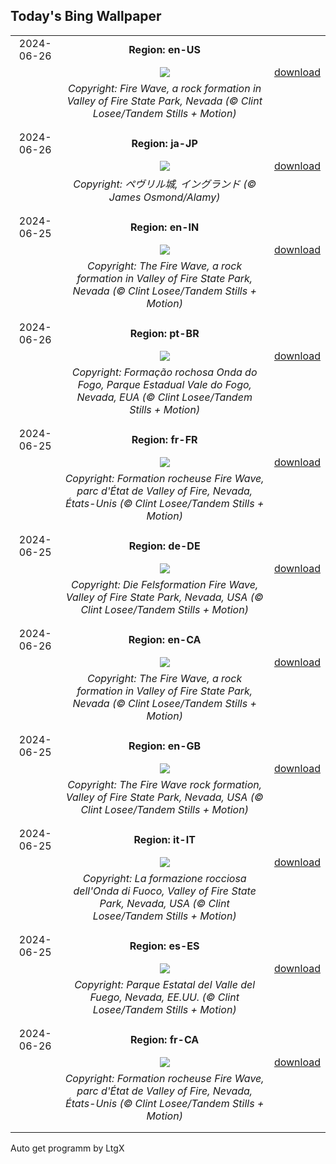 ## Today's Bing Wallpaper
|      |      |      |
| :----: | :----: | :----: |
|2024-06-26|**Region: en-US**||
||![](https://www.bing.com/th?id=OHR.FireWave_EN-US1154414797_UHD.jpg&pid=hp&w=1152&h=648&rs=1&c=4)| [download](https://www.bing.com/th?id=OHR.FireWave_EN-US1154414797_UHD.jpg)|
||*Copyright: Fire Wave, a rock formation in Valley of Fire State Park, Nevada (© Clint Losee/Tandem Stills + Motion)*
||
|||
|2024-06-26|**Region: ja-JP**||
||![](https://www.bing.com/th?id=OHR.SpringCaveDale_JA-JP3237523322_UHD.jpg&pid=hp&w=1152&h=648&rs=1&c=4)| [download](https://www.bing.com/th?id=OHR.SpringCaveDale_JA-JP3237523322_UHD.jpg)|
||*Copyright: ペヴリル城, イングランド (© James Osmond/Alamy)*
||
|||
|2024-06-25|**Region: en-IN**||
||![](https://www.bing.com/th?id=OHR.FireWave_EN-IN8852870354_UHD.jpg&pid=hp&w=1152&h=648&rs=1&c=4)| [download](https://www.bing.com/th?id=OHR.FireWave_EN-IN8852870354_UHD.jpg)|
||*Copyright: The Fire Wave, a rock formation in Valley of Fire State Park, Nevada (© Clint Losee/Tandem Stills + Motion)*
||
|||
|2024-06-26|**Region: pt-BR**||
||![](https://www.bing.com/th?id=OHR.FireWave_PT-BR3949258525_UHD.jpg&pid=hp&w=1152&h=648&rs=1&c=4)| [download](https://www.bing.com/th?id=OHR.FireWave_PT-BR3949258525_UHD.jpg)|
||*Copyright: Formação rochosa Onda do Fogo, Parque Estadual Vale do Fogo, Nevada, EUA (© Clint Losee/Tandem Stills + Motion)*
||
|||
|2024-06-25|**Region: fr-FR**||
||![](https://www.bing.com/th?id=OHR.FireWave_FR-FR6210914317_UHD.jpg&pid=hp&w=1152&h=648&rs=1&c=4)| [download](https://www.bing.com/th?id=OHR.FireWave_FR-FR6210914317_UHD.jpg)|
||*Copyright: Formation rocheuse Fire Wave, parc d'État de Valley of Fire, Nevada, États-Unis (© Clint Losee/Tandem Stills + Motion)*
||
|||
|2024-06-25|**Region: de-DE**||
||![](https://www.bing.com/th?id=OHR.FireWave_DE-DE5152137899_UHD.jpg&pid=hp&w=1152&h=648&rs=1&c=4)| [download](https://www.bing.com/th?id=OHR.FireWave_DE-DE5152137899_UHD.jpg)|
||*Copyright: Die Felsformation Fire Wave, Valley of Fire State Park, Nevada, USA (© Clint Losee/Tandem Stills + Motion)*
||
|||
|2024-06-26|**Region: en-CA**||
||![](https://www.bing.com/th?id=OHR.FireWave_EN-CA9559982578_UHD.jpg&pid=hp&w=1152&h=648&rs=1&c=4)| [download](https://www.bing.com/th?id=OHR.FireWave_EN-CA9559982578_UHD.jpg)|
||*Copyright: The Fire Wave, a rock formation in Valley of Fire State Park, Nevada (© Clint Losee/Tandem Stills + Motion)*
||
|||
|2024-06-25|**Region: en-GB**||
||![](https://www.bing.com/th?id=OHR.FireWave_EN-GB9662129375_UHD.jpg&pid=hp&w=1152&h=648&rs=1&c=4)| [download](https://www.bing.com/th?id=OHR.FireWave_EN-GB9662129375_UHD.jpg)|
||*Copyright: The Fire Wave rock formation, Valley of Fire State Park, Nevada, USA (© Clint Losee/Tandem Stills + Motion)*
||
|||
|2024-06-25|**Region: it-IT**||
||![](https://www.bing.com/th?id=OHR.FireWave_IT-IT4832147004_UHD.jpg&pid=hp&w=1152&h=648&rs=1&c=4)| [download](https://www.bing.com/th?id=OHR.FireWave_IT-IT4832147004_UHD.jpg)|
||*Copyright: La formazione rocciosa dell'Onda di Fuoco, Valley of Fire State Park, Nevada, USA (© Clint Losee/Tandem Stills + Motion)*
||
|||
|2024-06-25|**Region: es-ES**||
||![](https://www.bing.com/th?id=OHR.FireWave_ES-ES9125556493_UHD.jpg&pid=hp&w=1152&h=648&rs=1&c=4)| [download](https://www.bing.com/th?id=OHR.FireWave_ES-ES9125556493_UHD.jpg)|
||*Copyright: Parque Estatal del Valle del Fuego, Nevada, EE.UU. (© Clint Losee/Tandem Stills + Motion)*
||
|||
|2024-06-26|**Region: fr-CA**||
||![](https://www.bing.com/th?id=OHR.FireWave_FR-CA4107597897_UHD.jpg&pid=hp&w=1152&h=648&rs=1&c=4)| [download](https://www.bing.com/th?id=OHR.FireWave_FR-CA4107597897_UHD.jpg)|
||*Copyright: Formation rocheuse Fire Wave, parc d'État de Valley of Fire, Nevada, États-Unis (© Clint Losee/Tandem Stills + Motion)*
||
|||

Auto get programm by LtgX
